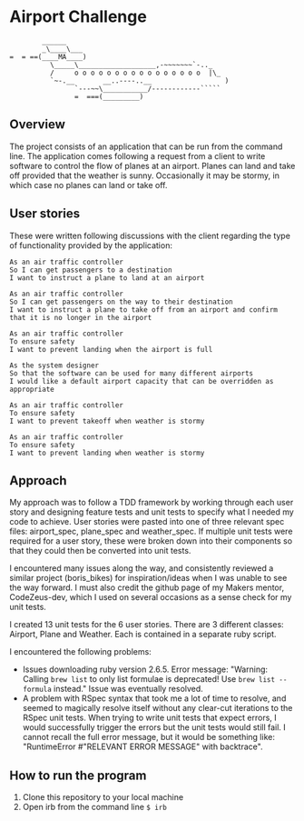 Airport Challenge
=================

```
        ______
        _\____\___
=  = ==(____MA____)
          \_____\___________________,-~~~~~~~`-.._
          /     o o o o o o o o o o o o o o o o  |\_
          `~-.__       __..----..__                  )
                `---~~\___________/------------`````
                =  ===(_________)

```

Overview
---------

The project consists of an application that can be run from the command line. The application comes following a request from a client to write software to control the flow of planes at an airport. Planes can land and take off provided that the weather is sunny. Occasionally it may be stormy, in which case no planes can land or take off.

User stories
-------

These were written following discussions with the client regarding the type of functionality provided by the application:

```
As an air traffic controller
So I can get passengers to a destination
I want to instruct a plane to land at an airport

As an air traffic controller
So I can get passengers on the way to their destination
I want to instruct a plane to take off from an airport and confirm that it is no longer in the airport

As an air traffic controller
To ensure safety
I want to prevent landing when the airport is full

As the system designer
So that the software can be used for many different airports
I would like a default airport capacity that can be overridden as appropriate

As an air traffic controller
To ensure safety
I want to prevent takeoff when weather is stormy

As an air traffic controller
To ensure safety
I want to prevent landing when weather is stormy
```

Approach
---------

My approach was to follow a TDD framework by working through each user story and designing feature tests and unit tests to specify what I needed my code to achieve. User stories were pasted into one of three relevant spec files: airport_spec, plane_spec and weather_spec. If multiple unit tests were required for a user story, these were broken down into their components so that they could then be converted into unit tests.

I encountered many issues along the way, and consistently reviewed a similar project (boris_bikes) for inspiration/ideas when I was unable to see the way forward. I must also credit the github page of my Makers mentor, CodeZeus-dev, which I used on several occasions as a sense check for my unit tests.

I created 13 unit tests for the 6 user stories. There are 3 different classes: Airport, Plane and Weather. Each is contained in a separate ruby script.

I encountered the following problems:
  - Issues downloading ruby version 2.6.5. Error message: "Warning: Calling `brew list` to only list formulae is deprecated! Use `brew list --formula` instead." Issue was eventually resolved.
  - A problem with RSpec syntax that took me a lot of time to resolve, and seemed to magically resolve itself without any clear-cut iterations to the RSpec unit tests. When trying to write unit tests that expect errors, I would successfully trigger the errors but the unit tests would still fail. I cannot recall the full error message, but it would be something like: "RuntimeError #"RELEVANT ERROR MESSAGE" with backtrace".

How to run the program
-----------------------

1. Clone this repository to your local machine
2. Open irb from the command line
```$ irb```
